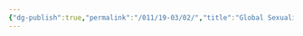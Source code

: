 ```yaml
---
{"dg-publish":true,"permalink":"/011/19-03/02/","title":"Global Sexualities","tags":["SJS310"]}
---
```

